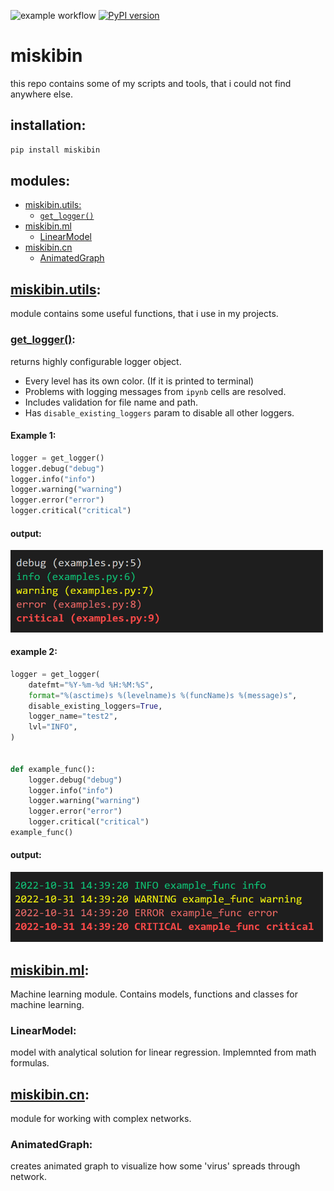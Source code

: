 ![example workflow](https://github.com/michalskibinski109/miskibin/actions/workflows/python-app.yml/badge.svg)
[![PyPI version](https://badge.fury.io/py/miskibin.svg)](https://badge.fury.io/py/miskibin)

# miskibin

this repo contains some of my scripts and tools, that i
could not find anywhere else.

## installation:

```bash
pip install miskibin
```

## modules:

- [miskibin.utils:](#miskibinutils)
  - [`get_logger()`](#get_logger)
- [miskibin.ml](#miskibinml)
  - [LinearModel](#linearmodel)
- [miskibin.cn](#miskibincn)
  - [AnimatedGraph](#AnimatedGraph)

## [miskibin.utils](src/miskibin/utils):

module contains some useful functions, that i use in my projects.

### [get_logger()](src/miskibin/utils/utils.py):

returns highly configurable logger object.

- Every level has its own color. (If it is printed to terminal)
- Problems with logging messages from `ipynb` cells are resolved.
- Includes validation for file name and path.
- Has `disable_existing_loggers` param to disable all other loggers.

#### Example 1:

```python
logger = get_logger()
logger.debug("debug")
logger.info("info")
logger.warning("warning")
logger.error("error")
logger.critical("critical")
```

#### output:

<img src="logging.png" width="500"/>

#### example 2:

```python
logger = get_logger(
    datefmt="%Y-%m-%d %H:%M:%S",
    format="%(asctime)s %(levelname)s %(funcName)s %(message)s",
    disable_existing_loggers=True,
    logger_name="test2",
    lvl="INFO",
)


def example_func():
    logger.debug("debug")
    logger.info("info")
    logger.warning("warning")
    logger.error("error")
    logger.critical("critical")
example_func()
```

#### output:

<img src="advenced_logging.png" width="500"/>

## [miskibin.ml](src/miskibin/ml):

Machine learning module. Contains models, functions and classes for machine learning.

### LinearModel:

model with analytical solution for linear regression.
Implemnted from math formulas.

## [miskibin.cn](src/miskibin/cn):

module for working with complex networks.

### AnimatedGraph:

creates animated graph to visualize how some 'virus' spreads through network.

